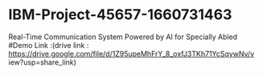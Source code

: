 # IBM-Project-45657-1660731463
Real-Time Communication System Powered by AI for Specially Abled
#Demo Link :(drive link : https://drive.google.com/file/d/1Z95upeMhFrY_8_oxfJ3TKh71YcSqywNv/v
iew?usp=share_link)
